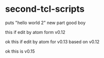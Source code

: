 # second-tcl-scripts
puts "hello world 2"
new part
good boy


this if edit by atom form v0.12


ok this if edit by atom for v0.13 based on v0.12


ok this is v0.15

